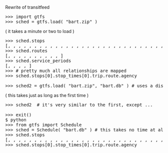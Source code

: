 Rewrite of transitfeed

<pre>
>>> import gtfs
>>> sched = gtfs.load( "bart.zip" )
</pre>

( it takes a minute or two to load )

<pre>
>>> sched.stops
[<Stop POWL>, <Stop ROCK>, <Stop SANL>, <Stop SHAY>, <Stop SSAN>, <Stop UCTY>, <Stop WCRK>, <Stop WOAK>, <Stop COLM>, <Stop MLBR>, <Stop RICH>, <Stop SBRN>, <Stop SFIA>, <Stop OAK>, <Stop 12TH_N>, <Stop MCAR_S>, <Stop 12TH>, <Stop 16TH>, <Stop 19TH>, <Stop 24TH>, <Stop ASBY>, <Stop BALB>, <Stop COLS>, <Stop CONC>, <Stop DALY>, <Stop DBRK>, <Stop DELN>, <Stop DUBL>, <Stop EMBR>, <Stop FRMT>, <Stop FTVL>, <Stop GLEN>, <Stop HAYW>, <Stop LAFY>, <Stop LAKE>, <Stop MCAR>, <Stop MONT>, <Stop NBRK>, <Stop NCON>, <Stop ORIN>, <Stop PHIL>, <Stop PITT>, <Stop PLZA>, <Stop BAYF>, <Stop CAST>, <Stop CIVC>]
>>> sched.routes
[<Route AirBART>, <Route 01>, <Route 02>, <Route 03>, <Route 04>, <Route 05>, <Route 06>, <Route 07>, <Route 08>, <Route 11>, <Route 12>]
>>> sched.service_periods
[<ServicePeriod WKDY 1111100>, <ServicePeriod SAT 0000010>, <ServicePeriod SUN 0000001>, <ServicePeriod M-FSAT 1111110>, <ServicePeriod SUNAB 0000001>]
>>> # pretty much all relationships are mapped 
>>> sched.stops[0].stop_times[0].trip.route.agency
<Agency BART>
>>> sched2 = gtfs.load( "bart.zip", "bart.db" ) # uses a disk-based db instead of a memory db
</pre>

( this takes just as long as the first time )

<pre>
>>> sched2  # it's very similar to the first, except ...
<gtfs.schedule.Schedule instance at 0xdeadbeef>
>>> exit()
$ python
>>> from gtfs import Schedule
>>> sched = Schedule( "bart.db" ) # this takes no time at all
>>> sched.stops
[<Stop POWL>, <Stop ROCK>, <Stop SANL>, <Stop SHAY>, <Stop SSAN>, <Stop UCTY>, <Stop WCRK>, <Stop WOAK>, <Stop COLM>, <Stop MLBR>, <Stop RICH>, <Stop SBRN>, <Stop SFIA>, <Stop OAK>, <Stop 12TH_N>, <Stop MCAR_S>, <Stop 12TH>, <Stop 16TH>, <Stop 19TH>, <Stop 24TH>, <Stop ASBY>, <Stop BALB>, <Stop COLS>, <Stop CONC>, <Stop DALY>, <Stop DBRK>, <Stop DELN>, <Stop DUBL>, <Stop EMBR>, <Stop FRMT>, <Stop FTVL>, <Stop GLEN>, <Stop HAYW>, <Stop LAFY>, <Stop LAKE>, <Stop MCAR>, <Stop MONT>, <Stop NBRK>, <Stop NCON>, <Stop ORIN>, <Stop PHIL>, <Stop PITT>, <Stop PLZA>, <Stop BAYF>, <Stop CAST>, <Stop CIVC>]
>>> sched.stops[0].stop_times[0].trip.route.agency
<Agency BART>
</pre>
